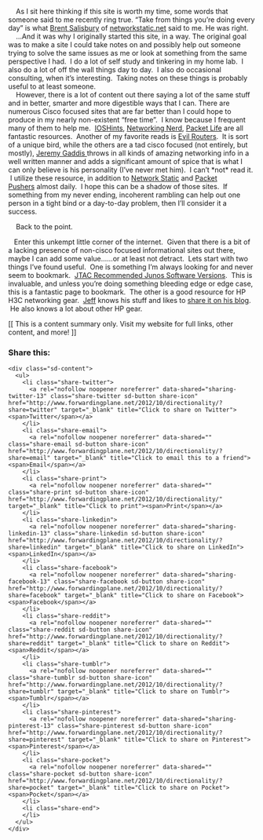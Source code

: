     As I sit here thinking if this site is worth my time, some words that someone said to me recently ring true. &#8220;Take from things you&#8217;re doing every day&#8221; is what <a href="http://www.twitter.com/networkstatic" target="_blank">Brent Salisbury</a> of [networkstatic.net](http://www.networkstatic.net/) said to me. He was right.  
    &#8230;And it was why I originally started this site, in a way. The original goal was to make a site I could take notes on and possibly help out someone trying to solve the same issues as me or look at something from the same perspective I had.  I do a lot of self study and tinkering in my home lab.  I also do a lot of off the wall things day to day.  I also do occasional consulting, when it&#8217;s interesting.  Taking notes on these things is probably useful to at least someone.  
    However, there is a lot of content out there saying a lot of the same stuff and in better, smarter and more digestible ways that I can. There are numerous Cisco focused sites that are far better than I could hope to produce in my nearly non-existent &#8220;free time&#8221;.  I know because I frequent many of them to help me.  <a href="http://blog.ioshints.info/" target="_blank">IOSHints</a>, <a href="http://networkingnerd.net/" target="_blank">Networking Nerd</a>, <a href="http://packetlife.net/" target="_blank">Packet Life</a> are all fantastic resources.  Another of my favorite reads is <a href="http://www.evilrouters.net/" target="_blank">Evil Routers</a>.  It is sort of a unique bird, while the others are a tad cisco focused (not entirely, but mostly), <a href="https://twitter.com/jlgaddis" target="_blank">Jeremy Gaddis </a>throws in all kinds of amazing networking info in a well written manner and adds a significant amount of spice that is what I can only believe is his personality (I&#8217;ve never met him).  I can&#8217;t \*not\* read it.  I utilize these resource, in addition to <a href="http://www.networkstatic.net/" target="_blank">Network Static</a> and <a href="http://packetpushers.net/" target="_blank">Packet Pushers</a> almost daily.  I hope this can be a shadow of those sites.  If something from my never ending, incoherent rambling can help out one person in a tight bind or a day-to-day problem, then I&#8217;ll consider it a success.

    Back to the point.

   Enter this unkempt little corner of the internet.  Given that there is a bit of a lacking presence of non-cisco focused informational sites out there, maybe I can add some value&#8230;&#8230;or at least not detract.  Lets start with two things I&#8217;ve found useful.  One is something I&#8217;m always looking for and never seem to bookmark.  <a href="http://kb.juniper.net/InfoCenter/index?page=content&#038;id=KB21476" target="_blank">JTAC Recommended Junos Software Versions</a>.  This is invaluable, and unless you&#8217;re doing something bleeding edge or edge case, this is a fantastic page to bookmark.  The other is a good resource for HP H3C networking gear.  <a href="https://twitter.com/jszc" target="_blank">Jeff</a> knows his stuff and likes to <a href="http://thenetworkmonkey.blogspot.com/" target="_blank">share it on his blog</a>.  He also knows a lot about other HP gear. 



<div>
  [[ This is a content summary only. Visit my website for full links, other content, and more! ]]
</div>

<div class="sharedaddy sd-sharing-enabled">
  <div class="robots-nocontent sd-block sd-social sd-social-icon-text sd-sharing">
    <h3 class="sd-title">
      Share this:
    </h3>
    
    <div class="sd-content">
      <ul>
        <li class="share-twitter">
          <a rel="nofollow noopener noreferrer" data-shared="sharing-twitter-13" class="share-twitter sd-button share-icon" href="http://www.forwardingplane.net/2012/10/directionality/?share=twitter" target="_blank" title="Click to share on Twitter"><span>Twitter</span></a>
        </li>
        <li class="share-email">
          <a rel="nofollow noopener noreferrer" data-shared="" class="share-email sd-button share-icon" href="http://www.forwardingplane.net/2012/10/directionality/?share=email" target="_blank" title="Click to email this to a friend"><span>Email</span></a>
        </li>
        <li class="share-print">
          <a rel="nofollow noopener noreferrer" data-shared="" class="share-print sd-button share-icon" href="http://www.forwardingplane.net/2012/10/directionality/" target="_blank" title="Click to print"><span>Print</span></a>
        </li>
        <li class="share-linkedin">
          <a rel="nofollow noopener noreferrer" data-shared="sharing-linkedin-13" class="share-linkedin sd-button share-icon" href="http://www.forwardingplane.net/2012/10/directionality/?share=linkedin" target="_blank" title="Click to share on LinkedIn"><span>LinkedIn</span></a>
        </li>
        <li class="share-facebook">
          <a rel="nofollow noopener noreferrer" data-shared="sharing-facebook-13" class="share-facebook sd-button share-icon" href="http://www.forwardingplane.net/2012/10/directionality/?share=facebook" target="_blank" title="Click to share on Facebook"><span>Facebook</span></a>
        </li>
        <li class="share-reddit">
          <a rel="nofollow noopener noreferrer" data-shared="" class="share-reddit sd-button share-icon" href="http://www.forwardingplane.net/2012/10/directionality/?share=reddit" target="_blank" title="Click to share on Reddit"><span>Reddit</span></a>
        </li>
        <li class="share-tumblr">
          <a rel="nofollow noopener noreferrer" data-shared="" class="share-tumblr sd-button share-icon" href="http://www.forwardingplane.net/2012/10/directionality/?share=tumblr" target="_blank" title="Click to share on Tumblr"><span>Tumblr</span></a>
        </li>
        <li class="share-pinterest">
          <a rel="nofollow noopener noreferrer" data-shared="sharing-pinterest-13" class="share-pinterest sd-button share-icon" href="http://www.forwardingplane.net/2012/10/directionality/?share=pinterest" target="_blank" title="Click to share on Pinterest"><span>Pinterest</span></a>
        </li>
        <li class="share-pocket">
          <a rel="nofollow noopener noreferrer" data-shared="" class="share-pocket sd-button share-icon" href="http://www.forwardingplane.net/2012/10/directionality/?share=pocket" target="_blank" title="Click to share on Pocket"><span>Pocket</span></a>
        </li>
        <li class="share-end">
        </li>
      </ul>
    </div>
  </div>
</div>
